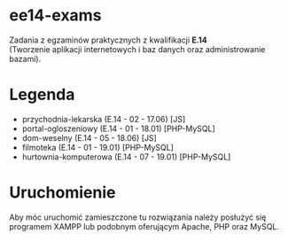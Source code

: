 # ee14-exams
Zadania z egzaminów praktycznych z kwalifikacji <b>E.14</b><br> (Tworzenie aplikacji internetowych i baz danych oraz administrowanie bazami).

# Legenda

<ul>
  <li>przychodnia-lekarska (E.14 - 02 - 17.06) [JS]</li>
  <li>portal-ogloszeniowy (E.14 - 01 - 18.01) [PHP-MySQL]</li>
  <li>dom-weselny (E.14 - 05 - 18.06) [JS]</li>
  <li>filmoteka (E.14 - 01 - 19.01) [PHP-MySQL]</li>
  <li>hurtownia-komputerowa (E.14 - 07 - 19.01) [PHP-MySQL]</li>
</ul>

# Uruchomienie
Aby móc uruchomić zamieszczone tu rozwiązania należy posłużyć się programem XAMPP lub podobnym oferującym Apache, PHP oraz MySQL. 
